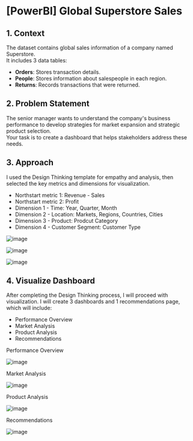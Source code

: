 # [PowerBI] Global Superstore Sales

## 1. Context
The dataset contains global sales information of a company named Superstore.  
It includes 3 data tables:  
- **Orders**: Stores transaction details.  
- **People**: Stores information about salespeople in each region.  
- **Returns**: Records transactions that were returned.  

## 2. Problem Statement
The senior manager wants to understand the company's business performance to develop strategies for market expansion and strategic product selection.  
Your task is to create a dashboard that helps stakeholders address these needs.  

## 3. Approach
I used the Design Thinking template for empathy and analysis, then selected the key metrics and dimensions for visualization. 

- Northstart metric 1: Revenue - Sales
- Northstart metric 2: Profit
- Dimension 1 - Time: Year, Quarter, Month
- Dimension 2 - Location: Markets, Regions, Countries, Cities
- Dimension 3 - Product: Prodcut Category
- Dimension 4 - Customer Segment: Customer Type

![image](https://github.com/user-attachments/assets/5309af7b-67fd-41de-a968-809981783587)

![image](https://github.com/user-attachments/assets/2e1edf65-5761-4c14-bd2a-6146f3b3427d)

![image](https://github.com/user-attachments/assets/95058675-170a-43c0-995a-28dffc0ddbb3)


## 4. Visualize Dashboard
After completing the Design Thinking process, I will proceed with visualization. I will create 3 dashboards and 1 recommendations page, which will include: 

- Performance Overview
- Market Analysis
- Product Analysis
- Recommendations

Performance Overview

![image](https://github.com/user-attachments/assets/4009102b-ecb6-412b-8986-be74737f20ef)

Market Analysis

![image](https://github.com/user-attachments/assets/6ff7e0db-24a6-4e09-9811-3cfc2b0c7336)

Product Analysis

![image](https://github.com/user-attachments/assets/dcc8e811-77ee-456b-8f84-062aec4d71a5)

Recommendations

![image](https://github.com/user-attachments/assets/65cb646e-5e12-4cc1-a5e6-b7b1ab72439e)

